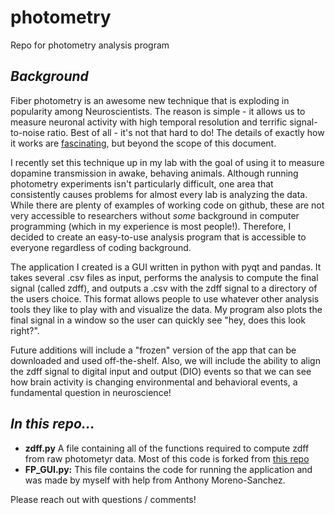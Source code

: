 # photometry
Repo for photometry analysis program

## *Background*

Fiber photometry is an awesome new technique that is exploding in popularity among Neuroscientists. The reason is simple - it allows us to measure neuronal activity with high temporal resolution and terrific signal-to-noise ratio. Best of all - it's not that hard to do! The details of exactly how it works are [fascinating](https://web.archive.org/web/20190227164817id_/http://pdfs.semanticscholar.org/83b9/03db79f547c6c967fda02c1936ed7f6c979c.pdf), but beyond the scope of this document.

I recently set this technique up in my lab with the goal of using it to measure dopamine transmission in awake, behaving animals. Although running photometry experiments isn't particularly difficult, one area that consistently causes problems for almost every lab is analyzing the data. While there are plenty of examples of working code on github, these are not very accessible to researchers without *some* background in computer programming (which in my experience is most people!). Therefore, I decided to create an easy-to-use analysis program that is accessible to everyone regardless of coding background.

The application I created is a GUI written in python with pyqt and pandas. It takes several .csv files as input, performs the analysis to compute the final signal (called zdff), and outputs a .csv with the zdff signal to a directory of the users choice. This format allows people to use whatever other analysis tools they like to play with and visualize the data. My program also plots the final signal in a window so the user can quickly see "hey, does this look right?". 

Future additions will include a "frozen" version of the app that can be downloaded and used off-the-shelf. Also, we will include the ability to align the zdff signal to digital input and output (DIO) events so that we can see how brain activity is changing environmental and behavioral events, a fundamental question in neuroscience!

## *In this repo...*
* **zdff.py** A file containing all of the functions required to compute zdff from raw photometyr data. Most of this code is forked from [this repo](https://github.com/PhilClarkPhD/Photometry_data_processing)
* **FP_GUI.py:** This file contains the code for running the application and was made by myself with help from Anthony Moreno-Sanchez. 

Please reach out with questions / comments!

